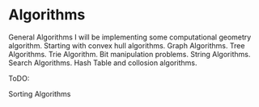 # Algorithms
General Algorithms
I will be implementing some computational geometry algorithm.
Starting with convex hull algorithms.
Graph Algorithms.
Tree Algorithms.
Trie Algorithm.
Bit manipulation problems.
String Algorithms.
Search Algorithms.
Hash Table and collosion algorithms.


ToDO:

Sorting Algorithms 

